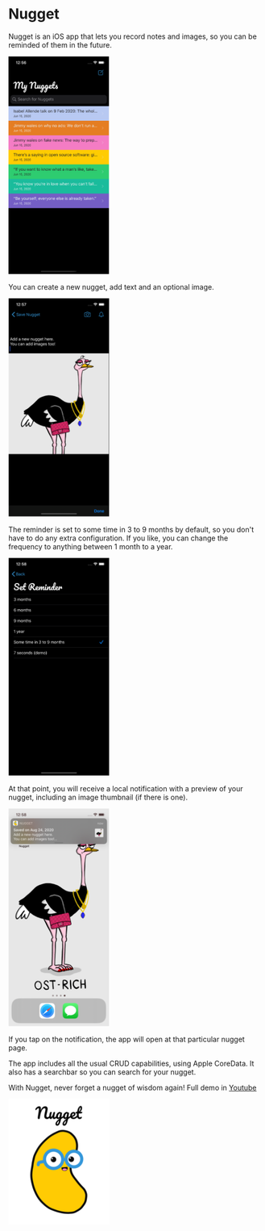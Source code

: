 # Nugget
Nugget is an iOS app that lets you record notes and images, so you can be reminded of them in the future. 

<img src="/Nugget/Images/screenshot1.png" width="200" alt="Screenshot of Nugget homepage">

You can create a new nugget, add text and an optional image. 

<img src="/Nugget/Images/screenshot2.png" width="200" alt="Screenshot of Nugget creation page">

The reminder is set to some time in 3 to 9 months by default, so you don't have to do any extra configuration. If you like, you can change the frequency to anything between 1 month to a year.

<img src="/Nugget/Images/screenshot3.png" width="200" alt="Screenshot of Set Notification page">

At that point, you will receive a local notification with a preview of your nugget, including an image thumbnail (if there is one). 

<img src="/Nugget/Images/screenshot4.png" width="200" alt="Screenshot of Nugget push notification">

If you tap on the notification, the app will open at that particular nugget page. 

The app includes all the usual CRUD capabilities, using Apple CoreData. It also has a searchbar so you can search for your nugget. 

With Nugget, never forget a nugget of wisdom again! Full demo in [Youtube](https://www.youtube.com/watch?v=0S3Ffua4y7A)

<img src="/Nugget/Images/screenshot5.png" width="200" alt="Nugget logo">

